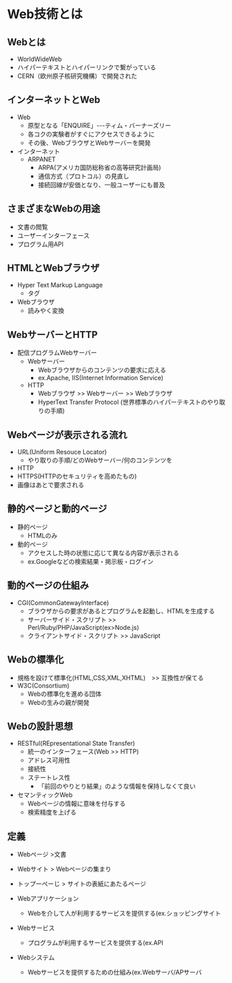 # Web技術とは

## Webとは
- WorldWideWeb
- ハイパーテキストとハイパーリンクで繋がっている
- CERN（欧州原子核研究機構）で開発された

## インターネットとWeb
- Web
  - 原型となる「ENQUIRE」---ティム・バーナーズリー
  - 各コクの実験者がすぐにアクセスできるように
  - その後、WebブラウザとWebサーバーを開発
- インターネット
  - ARPANET
    - ARPA(アメリカ国防総称省の高等研究計画局)
    - 通信方式（プロトコル）の見直し
    - 接続回線が安価となり、一般ユーザーにも普及

## さまざまなWebの用途
- 文書の閲覧
- ユーザーインターフェース
- プログラム用API

## HTMLとWebブラウザ
- Hyper Text Markup Language
  - タグ
- Webブラウザ
  - 読みやく変換

## WebサーバーとHTTP
- 配信プログラムWebサーバー
  - Webサーバー
    - Webブラウザからのコンテンツの要求に応える
    - ex.Apache, IIS(Internet Information Service)
  - HTTP
    - Webブラウザ >> Webサーバー >> Webブラウザ
    - HyperText Transfer Protocol (世界標準のハイパーテキストのやり取りの手順)
    
## Webページが表示される流れ
- URL(Uniform Resouce Locator)
  - やり取りの手順/どのWebサーバー/何のコンテンツを
- HTTP
- HTTPS(HTTPのセキュリティを高めたもの)
- 画像はあとで要求される

## 静的ページと動的ページ
- 静的ページ
  - HTMLのみ
- 動的ページ
  - アクセスした時の状態に応じて異なる内容が表示される
  - ex.Googleなどの検索結果・掲示板・ログイン

## 動的ページの仕組み
- CGI(CommonGatewayInterface)
  - ブラウザからの要求があるとプログラムを起動し、HTMLを生成する
  - サーバーサイド・スクリプト >> Perl/Ruby/PHP/JavaScript(ex>Node.js)
  - クライアントサイド・スクリプト >> JavaScript

## Webの標準化
- 規格を設けて標準化(HTML,CSS,XML,XHTML)　>> 互換性が保てる
- W3C(Consortium) 
  - Webの標準化を進める団体
  - Webの生みの親が開発

## Webの設計思想
- RESTful(REpresentational State Transfer)
  - 統一のインターフェース(Web >> HTTP)
  - アドレス可用性
  - 接続性
  - ステートレス性
    - 「前回のやりとり結果」のような情報を保持しなくて良い
- セマンティックWeb
  - Webページの情報に意味を付与する
  - 検索精度を上げる

## 定義
- Webページ >文書
- Webサイト > Webページの集まり
- トップーぺーじ > サイトの表紙にあたるページ

- Webアプリケーション 
  - Webを介して人が利用するサービスを提供する(ex.ショッピングサイト
- Webサービス 
  - プログラムが利用するサービスを提供する(ex.API
- Webシステム 
  - Webサービスを提供するための仕組み(ex.Webサーバ/APサーバ



















